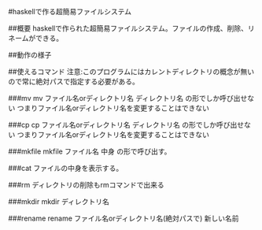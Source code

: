 #haskellで作る超簡易ファイルシステム

##概要
haskellで作られた超簡易ファイルシステム。ファイルの作成、削除、リネームができる。

##動作の様子

##使えるコマンド
注意:このプログラムにはカレントディレクトリの概念が無いので常に絶対パスで指定する必要がある。

###mv
mv ファイル名orディレクトリ名 ディレクトリ名
の形でしか呼び出せない
つまりファイル名orディレクトリ名を変更することはできない

###cp
cp ファイル名orディレクトリ名 ディレクトリ名
の形でしか呼び出せない
つまりファイル名orディレクトリ名を変更することはできない

###mkfile
mkfile ファイル名 中身
の形で呼び出す。

###cat
ファイルの中身を表示する。

###rm
ディレクトリの削除もrmコマンドで出来る

###mkdir
mkdir ディレクトリ名

###rename
rename ファイル名orディレクトリ名(絶対パスで) 新しい名前

